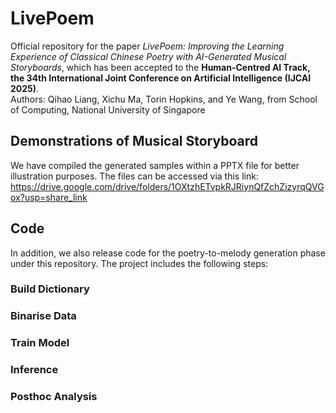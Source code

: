 # LivePoem
Official repository for the paper *LivePoem: Improving the Learning Experience of Classical Chinese Poetry with AI-Generated Musical Storyboards*, which has been accepted to the **Human-Centred AI Track, the 34th International Joint Conference on Artificial Intelligence (IJCAI 2025)**.  
Authors: Qihao Liang, Xichu Ma, Torin Hopkins, and Ye Wang, from School of Computing, National University of Singapore

## Demonstrations of Musical Storyboard
We have compiled the generated samples within a PPTX file for better illustration purposes. The files can be accessed via this link: https://drive.google.com/drive/folders/1OXtzhETvpkRJRiynQfZchZizyrqQVGox?usp=share_link  

## Code
In addition, we also release code for the poetry-to-melody generation phase under this repository. The project includes the following steps:
### Build Dictionary

### Binarise Data

### Train Model

### Inference

### Posthoc Analysis
